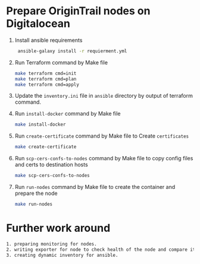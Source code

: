 # Prepare OriginTrail nodes on Digitalocean 

1. Install ansible requirements
   ```bash
    ansible-galaxy install -r requierment.yml
   ```

1. Run Terraform command by Make file
   ```bash
   make terraform cmd=init
   make terraform cmd=plan
   make terraform cmd=apply
   ```

1. Update the `inventory.ini` file in `ansible` directory by output of terraform command.

1. Run `install-docker` command by Make file
   ```bash
   make install-docker
   ```

1. Run `create-certificate` command by Make file to Create `certificates`
   ```bash
   make create-certificate
   ``` 

1. Run `scp-cers-confs-to-nodes` command by Make file to copy config files and certs to destination hosts
   ```bash
   make scp-cers-confs-to-nodes
   ```

1. Run `run-nodes` command by Make file to create the container and prepare the node
   ```bash
   make run-nodes
   ```

# Further work around
   ```txt
   1. preparing monitoring for nodes.
   2. writing exporter for node to check health of the node and compare its’ status by other nodes in the cluster and outside nodes.
   3. creating dynamic inventory for ansible. 
   ```
